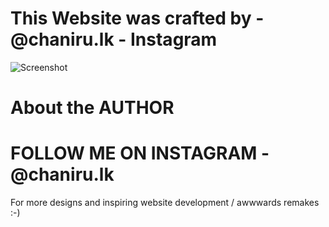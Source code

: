 # This Website was crafted by - @chaniru.lk - Instagram
![Screenshot]("../assets/img/sc1.png")

# About the AUTHOR

<h1>FOLLOW ME ON INSTAGRAM - @chaniru.lk</h1>

For more designs and inspiring website development /
awwwards remakes :-)
